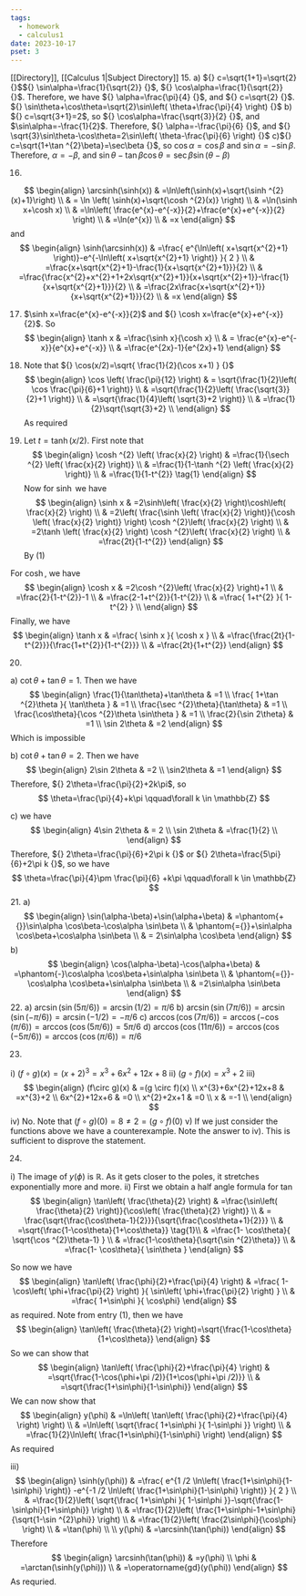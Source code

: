 ```yaml
---
tags:
  - homework
  - calculus1
date: 2023-10-17
pset: 3
---
```

[[Directory]], [[Calculus 1|Subject Directory]]
15. a) ${} c=\sqrt{1+1}=\sqrt{2} {}$${} \sin\alpha=\frac{1}{\sqrt{2}} {}$, ${} \cos\alpha=\frac{1}{\sqrt{2}} {}$. Therefore, we have ${} \alpha=\frac{\pi}{4} {}$, and ${} c=\sqrt{2} {}$. ${} \sin\theta+\cos\theta=\sqrt{2}\sin\left( \theta+\frac{\pi}{4} \right) {}$
b) ${} c=\sqrt{3+1}=2$, so ${} \cos\alpha=\frac{\sqrt{3}}{2} {}$, and $\sin\alpha=-\frac{1}{2}$. Therefore, ${} \alpha=-\frac{\pi}{6} {}$, and ${} \sqrt{3}\sin\theta-\cos\theta=2\sin\left( \theta-\frac{\pi}{6} \right) {}$
c)${} c=\sqrt{1+\tan ^{2}\beta}=\sec\beta {}$, so ${} \cos\alpha=\cos\beta {}$ and ${} \sin\alpha=-\sin\beta {}$. Therefore, ${} \alpha=-\beta {}$, and ${} \sin\theta-\tan\beta \cos\theta=\sec\beta \sin(\theta-\beta)$

16. 
$$
\begin{align}
\arcsinh(\sinh(x)) & =\ln\left(\sinh(x)+\sqrt{\sinh ^{2}(x)+1}\right) \\
 & = \ln \left( \sinh(x)+\sqrt{\cosh ^{2}(x)} \right) \\
 & =\ln(\sinh x+\cosh x) \\
 & =\ln\left( \frac{e^{x}-e^{-x}}{2}+\frac{e^{x}+e^{-x}}{2} \right) \\
 & =\ln(e^{x}) \\
 & =x
\end{align}
$$
and 
$$
\begin{align}
\sinh(\arcsinh(x)) & =\frac{ e^{\ln\left( x+\sqrt{x^{2}+1} \right)}-e^{-\ln\left( x+\sqrt{x^{2}+1} \right)} }{ 2 } \\
 & =\frac{x+\sqrt{x^{2}+1}-\frac{1}{x+\sqrt{x^{2}+1}}}{2} \\
 & =\frac{\frac{x^{2}+x^{2}+1+2x\sqrt{x^{2}+1}}{x+\sqrt{x^{2}+1}}-\frac{1}{x+\sqrt{x^{2}+1}}}{2} \\
 & =\frac{2x\frac{x+\sqrt{x^{2}+1}}{x+\sqrt{x^{2}+1}}}{2} \\
 & =x
\end{align}
$$

17. $\sinh x=\frac{e^{x}-e^{-x}}{2}$ and ${} \cosh x=\frac{e^{x}+e^{-x}}{2}$. So
$$
\begin{align}
\tanh x & =\frac{\sinh x}{\cosh x} \\
 & = \frac{e^{x}-e^{-x}}{e^{x}+e^{-x}} \\
 & =\frac{e^{2x}-1}{e^{2x}+1}
\end{align}
$$
18. Note that ${} \cos(x/2)=\sqrt{ \frac{1}{2}(\cos x+1) } {}$
$$
\begin{align}
\cos \left( \frac{\pi}{12} \right) & = \sqrt{\frac{1}{2}\left( \cos \frac{\pi}{6}+1 \right)} \\
 & =\sqrt{\frac{1}{2}\left( \frac{\sqrt{3}}{2}+1 \right)} \\
 & =\sqrt{\frac{1}{4}\left( \sqrt{3}+2 \right)} \\
 & =\frac{1}{2}\sqrt{\sqrt{3}+2} \\
\end{align}
$$
As required

19.  Let ${} t=\tanh(x/2)$. First note that
$$
\begin{align}
\cosh ^{2} \left( \frac{x}{2} \right) & =\frac{1}{\sech ^{2} \left( \frac{x}{2} \right)} \\
 & =\frac{1}{1-\tanh ^{2} \left( \frac{x}{2} \right)} \\
 & =\frac{1}{1-t^{2}} \tag{1}
\end{align}
$$
Now for ${} \sinh {}$ we have
$$
\begin{align}
\sinh x & =2\sinh\left( \frac{x}{2} \right)\cosh\left( \frac{x}{2} \right) \\
 & =2\left( \frac{\sinh \left( \frac{x}{2} \right)}{\cosh \left( \frac{x}{2} \right)} \right) \cosh ^{2}\left( \frac{x}{2} \right) \\
 & =2\tanh \left( \frac{x}{2} \right) \cosh ^{2}\left( \frac{x}{2} \right) \\
 & =\frac{2t}{1-t^{2}}
\end{align}
$$
By ${} (1) {}$

For ${} \cosh {}$, we have
$$
\begin{align}
\cosh x & =2\cosh ^{2}\left( \frac{x}{2} \right)+1 \\
 & =\frac{2}{1-t^{2}}-1 \\
 & =\frac{2-1+t^{2}}{1-t^{2}} \\
 & =\frac{ 1+t^{2} }{ 1-t^{2} } \\
\end{align}
$$
Finally, we have
$$
\begin{align}
\tanh x & =\frac{ \sinh x }{ \cosh x } \\
 & =\frac{\frac{2t}{1-t^{2}}}{\frac{1+t^{2}}{1-t^{2}}} \\
 & =\frac{2t}{1+t^{2}}
\end{align}
$$

20. 
a) ${} \cot\theta+\tan\theta=1 {}$. Then we have
$$
\begin{align}
\frac{1}{\tan\theta}+\tan\theta & =1 \\
 \frac{ 1+\tan ^{2}\theta }{ \tan\theta } & =1 \\
\frac{\sec ^{2}\theta}{\tan\theta} & =1 \\
\frac{\cos\theta}{\cos ^{2}\theta \sin\theta } & =1 \\
\frac{2}{\sin 2\theta} & =1 \\
\sin 2\theta & =2
\end{align}
$$
Which is impossible

b) ${} \cot\theta+\tan\theta=2 {}$. Then we have
$$
\begin{align}
 2\sin 2\theta & =2  \\
 \sin2\theta  & =1
 \end{align}
$$
Therefore, ${} 2\theta=\frac{\pi}{2}+2k\pi$, so 
$$
\theta=\frac{\pi}{4}+k\pi \qquad\forall k \in  \mathbb{Z}
$$

c) we have
$$
\begin{align}
 4\sin 2\theta  & = 2   \\
 \sin 2\theta & =\frac{1}{2} \\
 \end{align}
$$
Therefore, ${} 2\theta=\frac{\pi}{6}+2\pi k {}$ or ${} 2\theta=\frac{5\pi}{6}+2\pi k {}$, so we have
$$
\theta=\frac{\pi}{4}\pm \frac{\pi}{6} +k\pi \qquad\forall k \in  \mathbb{Z}
$$
21. 
a)
$$
\begin{align}
 \sin(\alpha-\beta)+\sin(\alpha+\beta)  & =\phantom{+{}}\sin\alpha \cos\beta-\cos\alpha \sin\beta \\
 & \phantom{={}}+\sin\alpha \cos\beta+\cos\alpha \sin\beta \\
 & = 2\sin\alpha \cos\beta
 \end{align}
$$
b)
$$
\begin{align}
\cos(\alpha-\beta)-\cos(\alpha+\beta) & =\phantom{-}\cos\alpha \cos\beta+\sin\alpha \sin\beta \\
 & \phantom{={}}-\cos\alpha \cos\beta+\sin\alpha \sin\beta \\
 & =2\sin\alpha \sin\beta
\end{align}
$$
22. 
a) ${} \arcsin(\sin(5\pi/6))=\arcsin(1 /2)=\pi /6 {}$
b) ${} \arcsin(\sin(7\pi/6))=\arcsin(\sin(-\pi /6))=\arcsin(-1 /2)=-\pi/6 {}$
c) ${} \arccos(\cos(7\pi /6))=\arccos(-\cos(\pi/6))=\arccos\left( \cos(5\pi/6)\right)=5\pi / 6 {}$
d) ${} \arccos(\cos(11\pi /6))=\arccos(\cos(-5\pi /6))=\arccos(\cos(\pi /6))=\pi /6 {}$

23. 
i) ${} (f\circ g)(x)=(x+2)^{3}=x^{3}+6x^{2}+12x+8 {}$ 
ii) ${} (g\circ f)(x)=x^{3}+2$
iii) 
$$
\begin{align}
(f\circ g)(x) & =(g \circ f)(x) \\
x^{3}+6x^{2}+12x+8 & =x^{3}+2 \\
6x^{2}+12x+6 & =0 \\
x^{2}+2x+1 & =0 \\
x & =-1 \\
\end{align}
$$
iv) No. Note that ${} (f\circ g)(0)=8\neq 2=(g\circ f)(0) {}$
v) If we just consider the functions above we have a counterexample. Note the answer to iv). This is sufficient to disprove the statement.

24. 
i) The image of ${} y(\phi)$ is $\mathbb{R} {}$. As it gets closer to the poles, it stretches exponentially more and more.
ii) First we obtain a half angle formula for ${} \tan {}$
$$
\begin{align}
 \tan\left( \frac{\theta}{2} \right) & =\frac{\sin\left( \frac{\theta}{2} \right)}{\cos\left( \frac{\theta}{2} \right)} \\
 & = \frac{\sqrt{\frac{\cos\theta-1}{2}}}{\sqrt{\frac{\cos\theta+1}{2}}} \\
 & =\sqrt{\frac{1-\cos\theta}{1+\cos\theta}}  \tag{1}\\
 & =\frac{1- \cos\theta}{ \sqrt{\cos ^{2}\theta-1} } \\
 & =\frac{1-\cos\theta}{\sqrt{\sin ^{2}\theta}} \\
 & =\frac{1- \cos\theta}{ \sin\theta }
 \end{align}
$$

So now we have
$$
\begin{align}
 \tan\left( \frac{\phi}{2}+\frac{\pi}{4} \right)  & =\frac{ 1-\cos\left( \phi+\frac{\pi}{2} \right) }{ \sin\left( \phi+\frac{\pi}{2} \right) }  \\
 & =\frac{ 1+\sin\phi }{  \cos\phi}
 \end{align}
$$
as required. Note from entry ${} (1)$, then we have
$$
\begin{align}
\tan\left( \frac{\theta}{2} \right)=\sqrt{\frac{1-\cos\theta}{1+\cos\theta}}
\end{align}
$$
So we can show that
$$
\begin{align}
\tan\left( \frac{\phi}{2}+\frac{\pi}{4} \right) & =\sqrt{\frac{1-\cos(\phi+\pi /2)}{1+\cos(\phi+\pi /2)}} \\
 & =\sqrt{\frac{1+\sin\phi}{1-\sin\phi}}
\end{align}
$$
We can now show that
$$
\begin{align}
 y(\phi) & =\ln\left( \tan\left( \frac{\phi}{2}+\frac{\pi}{4} \right) \right)   \\
 & =\ln\left( \sqrt{\frac{ 1+\sin\phi }{ 1-\sin\phi }} \right) \\
 & =\frac{1}{2}\ln\left( \frac{1+\sin\phi}{1-\sin\phi} \right)
 \end{align}
$$
As required

iii)
$$
\begin{align}
 \sinh(y(\phi))  & =\frac{ e^{1 /2 \ln\left( \frac{1+\sin\phi}{1-\sin\phi} \right)} -e^{-1 /2 \ln\left( \frac{1+\sin\phi}{1-\sin\phi} \right)} }{ 2 } \\
 & =\frac{1}{2}\left(  \sqrt{\frac{ 1+\sin\phi }{ 1-\sin\phi }}-\sqrt{\frac{1-\sin\phi}{1+\sin\phi}} \right) \\
 & =\frac{1}{2}\left( \frac{1+\sin\phi-1+\sin\phi}{\sqrt{1-\sin ^{2}\phi}} \right) \\
 & =\frac{1}{2}\left( \frac{2\sin\phi}{\cos\phi} \right) \\
 & =\tan(\phi) \\
 \\
 y(\phi) & =\arcsinh(\tan(\phi))
 \end{align}
$$
Therefore
$$
\begin{align}
\arcsinh(\tan(\phi)) & =y(\phi) \\
\phi & =\arctan(\sinh(y(\phi))) \\
 & =\operatorname{gd}(y(\phi))
\end{align}
$$
As requried.